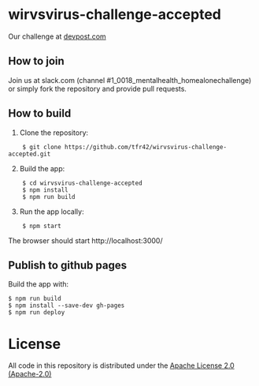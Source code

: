 # wirvsvirus-challenge-accepted

Our challenge at [devpost.com](https://devpost.com/software/1_0018_mentalhealth_homealonechallenge-wganer)

## How to join

Join us at slack.com (channel #1_0018_mentalhealth_homealonechallenge) or simply fork the repository and provide pull requests.

## How to build

1. Clone the repository:
```
    $ git clone https://github.com/tfr42/wirvsvirus-challenge-accepted.git
``` 
2. Build the app:
```
    $ cd wirvsvirus-challenge-accepted
    $ npm install
    $ npm run build
```
3. Run the app locally:
```
    $ npm start
```
The browser should start http://localhost:3000/   
    
## Publish to github pages

Build the app with:

    $ npm run build
    $ npm install --save-dev gh-pages
    $ npm run deploy

# License 

All code in this repository is distributed under the [Apache License 2.0 (Apache-2.0)](LICENSE)
